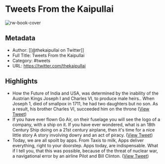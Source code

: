 # Tweets From the Kaipullai

![rw-book-cover](https://pbs.twimg.com/profile_images/1777898718983012352/3Zyhqlah.jpg)

## Metadata
- Author: [[@thekaipullai on Twitter]]
- Full Title: Tweets From the Kaipullai
- Category: #tweets
- URL: https://twitter.com/thekaipullai

## Highlights
- How the Future of India and USA, was determined by the inability of the Austrian Kings Joseph I and Charles VI, to produce male heirs..
  When Joseph 1, died of smallpox in 1711, he had two daughters but no son. As a result, his brother Charles VI, succeeded him on the throne ([View Tweet](https://twitter.com/thekaipullai/status/1349242787254792193))
- If you have ever flown Go Air, on their fuselage you will see the logo of a company, with a ship on it.
  If you have ever wondered, what is an 18th Century Ship doing on a 21st century airplane, then it's time for a nice little story
  A story involving dowry and an act of piracy. ([View Tweet](https://twitter.com/thekaipullai/status/1634959494630481920))
- Today, we are all spoilt by apps. From Taxis to milk, Apps deliver everything, right to your doorstep. 
  Apps today, are indispensable. 
  What if I tell you, that this was possible, because of the threat of nuclear war, a navigational error by an airline Pilot and Bill Clinton. ([View Tweet](https://twitter.com/thekaipullai/status/1640017080648073218))
